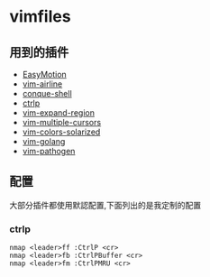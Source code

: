 # vimfiles
## 用到的插件
 * [EasyMotion](https://github.com/Lokaltog/vim-easymotion)
 * [vim-airline](https://github.com/bling/vim-airline)
 * [conque-shell](https://github.com/vim-scripts/Conque-Shell)
 * [ctrlp](https://github.com/kien/ctrlp.vim)
 * [vim-expand-region](https://github.com/terryma/vim-expand-region)
 * [vim-multiple-cursors](https://github.com/terryma/vim-multiple-cursors)
 * [vim-colors-solarized](https://github.com/altercation/vim-colors-solarized)
 * [vim-golang](https://github.com/jnwhiteh/vim-golang)
 * [vim-pathogen](https://github.com/tpope/vim-pathogen)


## 配置
大部分插件都使用默認配置,下面列出的是我定制的配置

### ctrlp

	nmap <leader>ff :CtrlP <cr>
	nmap <leader>fb :CtrlPBuffer <cr>
	nmap <leader>fm :CtrlPMRU <cr>


